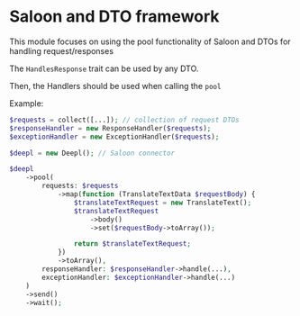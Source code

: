 Saloon and DTO framework
========================

This module focuses on using the pool functionality of Saloon and DTOs for handling request/responses

The `HandlesResponse` trait can be used by any DTO.

Then, the Handlers should be used when calling the `pool`

Example:

```php
$requests = collect([...]); // collection of request DTOs
$responseHandler = new ResponseHandler($requests);
$exceptionHandler = new ExceptionHandler($requests);

$deepl = new Deepl(); // Saloon connector

$deepl
    ->pool(
        requests: $requests
            ->map(function (TranslateTextData $requestBody) {
                $translateTextRequest = new TranslateText();
                $translateTextRequest
                    ->body()
                    ->set($requestBody->toArray());

                return $translateTextRequest;
            })
            ->toArray(),
        responseHandler: $responseHandler->handle(...),
        exceptionHandler: $exceptionHandler->handle(...)
    )
    ->send()
    ->wait();
```
